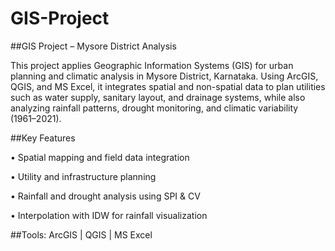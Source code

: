 # GIS-Project
##GIS Project – Mysore District Analysis

This project applies Geographic Information Systems (GIS) for urban planning and climatic analysis in Mysore District, Karnataka. Using ArcGIS, QGIS, and MS Excel, it integrates spatial and non-spatial data to plan utilities such as water supply, sanitary layout, and drainage systems, while also analyzing rainfall patterns, drought monitoring, and climatic variability (1961–2021).

##Key Features

• Spatial mapping and field data integration

• Utility and infrastructure planning

• Rainfall and drought analysis using SPI & CV

• Interpolation with IDW for rainfall visualization

##Tools: ArcGIS | QGIS | MS Excel

